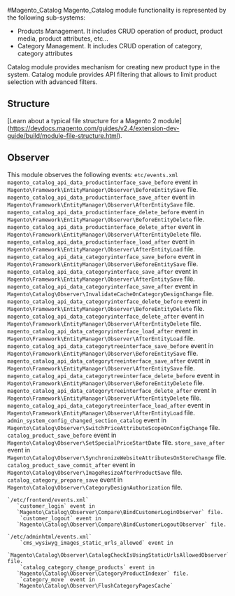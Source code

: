 #Magento_Catalog
Magento_Catalog module functionality is represented by the following sub-systems:
 - Products Management. It includes CRUD operation of product, product media, product attributes, etc...
 - Category Management. It includes CRUD operation of category, category attributes

Catalog module provides mechanism for creating new product type in the system.
Catalog module provides API filtering that allows to limit product selection with advanced filters.

## Structure

  [Learn about a typical file structure for a Magento 2 module]
  (https://devdocs.magento.com/guides/v2.4/extension-dev-guide/build/module-file-structure.html).

## Observer
This module observes the following events:
   `etc/events.xml`
	   `magento_catalog_api_data_productinterface_save_before` event in
	   `Magento\Framework\EntityManager\Observer\BeforeEntitySave` file.
	   `magento_catalog_api_data_productinterface_save_after` event in
	   `Magento\Framework\EntityManager\Observer\AfterEntitySave` file.
	   `magento_catalog_api_data_productinterface_delete_before` event in
	   `Magento\Framework\EntityManager\Observer\BeforeEntityDelete` file.
	   `magento_catalog_api_data_productinterface_delete_after` event in
	   `Magento\Framework\EntityManager\Observer\AfterEntityDelete` file.
	   `magento_catalog_api_data_productinterface_load_after` event in
	   `Magento\Framework\EntityManager\Observer\AfterEntityLoad` file.
	   `magento_catalog_api_data_categoryinterface_save_before` event in
	   `Magento\Framework\EntityManager\Observer\BeforeEntitySave` file.
	   `magento_catalog_api_data_categoryinterface_save_after` event in
	   `Magento\Framework\EntityManager\Observer\AfterEntitySave` file.
	   `magento_catalog_api_data_categoryinterface_save_after` event in
	   `Magento\Catalog\Observer\InvalidateCacheOnCategoryDesignChange` file.
	   `magento_catalog_api_data_categoryinterface_delete_before` event in
	   `Magento\Framework\EntityManager\Observer\BeforeEntityDelete` file.
	   `magento_catalog_api_data_categoryinterface_delete_after` event in
	   `Magento\Framework\EntityManager\Observer\AfterEntityDelete` file.
	   `magento_catalog_api_data_categoryinterface_load_after` event in
	   `Magento\Framework\EntityManager\Observer\AfterEntityLoad` file.
	   `magento_catalog_api_data_categorytreeinterface_save_before` event in
	   `Magento\Framework\EntityManager\Observer\BeforeEntitySave` file.
	   `magento_catalog_api_data_categorytreeinterface_save_after` event in
	   `Magento\Framework\EntityManager\Observer\AfterEntitySave` file.
	   `magento_catalog_api_data_categorytreeinterface_delete_before` event in
	   `Magento\Framework\EntityManager\Observer\BeforeEntityDelete` file.
	   `magento_catalog_api_data_categorytreeinterface_delete_after` event in
	   `Magento\Framework\EntityManager\Observer\AfterEntityDelete` file.
	   `magento_catalog_api_data_categorytreeinterface_load_after` event in
	   `Magento\Framework\EntityManager\Observer\AfterEntityLoad` file.
	   `admin_system_config_changed_section_catalog` event in
	   `Magento\Catalog\Observer\SwitchPriceAttributeScopeOnConfigChange` file.
	   `catalog_product_save_before` event in
	   `Magento\Catalog\Observer\SetSpecialPriceStartDate` file.
	   `store_save_after` event in
	   `Magento\Catalog\Observer\SynchronizeWebsiteAttributesOnStoreChange` file.
	   `catalog_product_save_commit_after` event in
	   `Magento\Catalog\Observer\ImageResizeAfterProductSave` file.
	   `catalog_category_prepare_save` event in
	   `Magento\Catalog\Observer\CategoryDesignAuthorization` file.
   
    `/etc/frontend/events.xml`
	   `customer_login` event in
	   `Magento\Catalog\Observer\Compare\BindCustomerLoginObserver` file.
		`customer_logout` event in
	   `Magento\Catalog\Observer\Compare\BindCustomerLogoutObserver` file.
   
    `/etc/adminhtml/events.xml`
		`cms_wysiwyg_images_static_urls_allowed` event in
	   `Magento\Catalog\Observer\CatalogCheckIsUsingStaticUrlsAllowedObserver` file.
		`catalog_category_change_products` event in
	   `Magento\Catalog\Observer\CategoryProductIndexer` file.
		`category_move` event in
	   `Magento\Catalog\Observer\FlushCategoryPagesCache` 
